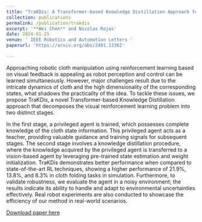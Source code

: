 ```yaml
---
title: "TraKDis: A Transformer-based Knowledge Distillation Approach for Visual Reinforcement Learning with Application to Cloth Manipulation"
collection: publications
permalink: /publication/trakdis
excerpt: '**Wei Chen** and Nicolas Rojas'
date: 2024-01-25
venue: ' IEEE Robotics and Automation Letters '
paperurl: 'https://arxiv.org/abs/2401.13362'

---
```

Approaching robotic cloth manipulation using reinforcement learning based on visual feedback is appealing as robot perception and control can be learned simultaneously. However, major challenges result due to the intricate dynamics of cloth and the high dimensionality of the corresponding states, what shadows the practicality of the idea. To tackle these issues, we propose TraKDis, a novel Transformer-based Knowledge Distillation approach that decomposes the visual reinforcement learning problem into two distinct stages. 

In the first stage, a privileged agent is trained, which possesses complete knowledge of the cloth state information. This privileged agent acts as a teacher, providing valuable guidance and training signals for subsequent stages. The second stage involves a knowledge distillation procedure, where the knowledge acquired by the privileged agent is transferred to a vision-based agent by leveraging pre-trained state estimation and weight initialization. TraKDis demonstrates better performance when compared to state-of-the-art RL techniques, showing a higher performance of 21.9%, 13.8%, and 8.3% in cloth folding tasks in simulation. Furthermore, to validate robustness, we evaluate the agent in a noisy environment; the results indicate its ability to handle and adapt to environmental uncertainties effectively. Real robot experiments are also conducted to showcase the efficiency of our method in real-world scenarios.

[Download paper here](https://arxiv.org/abs/2401.13362)


